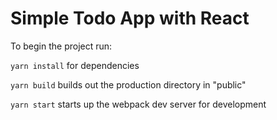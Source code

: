 # Simple Todo App with React

To begin the project run:

`yarn install` for dependencies

`yarn build` builds out the production directory in "public"

`yarn start` starts up the webpack dev server for development 



